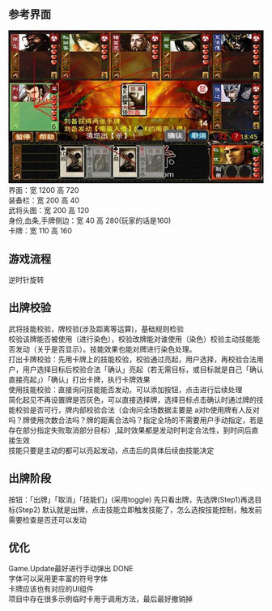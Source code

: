 ## 参考界面
![img.png](img.png)
界面：宽 1200 高 720<br>
装备栏：宽 200 高 40<br>
武将头图：宽 200 高 120<br>
身份,血条,手牌侧边：宽 40 高 280(玩家的话是160)<br>
卡牌：宽 110 高 160
## 游戏流程
逆时针旋转
## 出牌校验
武将技能校验，牌校验(涉及距离等运算)，基础规则检验<br>
校验该牌能否被使用（进行染色），校验改牌能对谁使用（染色）校验主动技能能否发动（关乎是否显示）。技能效果也能对牌进行染色处理。<br>
打出卡牌校验：先用卡牌上的技能校验，校验通过亮起，用户选择，再校验合法用户，用户选择目标后校验合法「确认」亮起（若无需目标，或目标就是自己「确认直接亮起」）「确认」打出卡牌，执行卡牌效果<br>
使用技能校验：直接询问技能能否发动，可以添加按钮，点击进行后续处理<br>
简化起见不再设置牌是否灰色，可以直接选择牌，选择目标点击确认时通过牌的技能校验是否可行，牌内部校验合法（会询问全场数据主要是 a对b使用牌有人反对吗？牌使用次数合法吗？牌的距离合法吗？指定全场的不需要用户手动指定，若是存在部分指定失败取消部分目标）,延时效果都是发动时判定合法性，到时间后直接生效<br>
技能只要是主动的都可以亮起发动，点击后的具体后续由技能决定<br>
## 出牌阶段
按钮：「出牌」「取消」「技能们」(采用toggle)
先只看出牌，先选牌(Step1)再选目标(Step2)
默认就是出牌，点击技能立即触发技能了，怎么选按技能控制，触发前需要检查是否还可以发动
## 优化
Game.Update最好进行手动弹出 DONE<br>
字体可以采用更丰富的符号字体<br>
卡牌应该也有对应的UI组件<br>
项目中存在很多示例临时卡用于调用方法，最后最好撤销掉